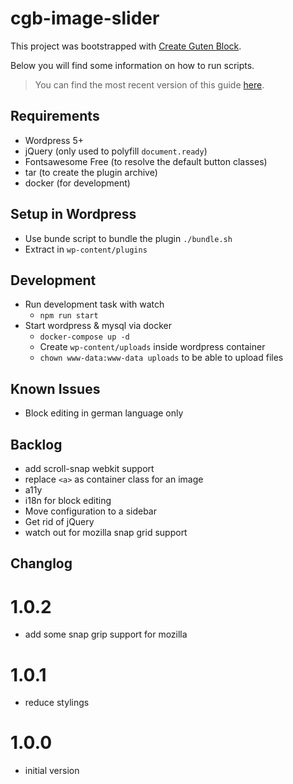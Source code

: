 # cgb-image-slider

This project was bootstrapped with [Create Guten Block](https://github.com/ahmadawais/create-guten-block).

Below you will find some information on how to run scripts.

>You can find the most recent version of this guide [here](https://github.com/ahmadawais/create-guten-block).

## Requirements
* Wordpress 5+
* jQuery (only used to polyfill `document.ready`)
* Fontsawesome Free (to resolve the default button classes)
* tar (to create the plugin archive)
* docker (for development)

## Setup in Wordpress
* Use bunde script to bundle the plugin `./bundle.sh`
* Extract in `wp-content/plugins` 

## Development
* Run development task with watch
    * `npm run start`
* Start wordpress & mysql via docker
    * `docker-compose up -d`
    *  Create `wp-content/uploads` inside wordpress container
    * `chown www-data:www-data uploads` to be able to upload files

## Known Issues
* Block editing in german language only

## Backlog
* add scroll-snap webkit support
* replace `<a>` as container class for an image
* a11y
* i18n for block editing
* Move configuration to a sidebar
* Get rid of jQuery
* watch out for mozilla snap grid support

## Changlog
# 1.0.2
* add some snap grip support for mozilla
# 1.0.1
* reduce stylings
# 1.0.0
* initial version